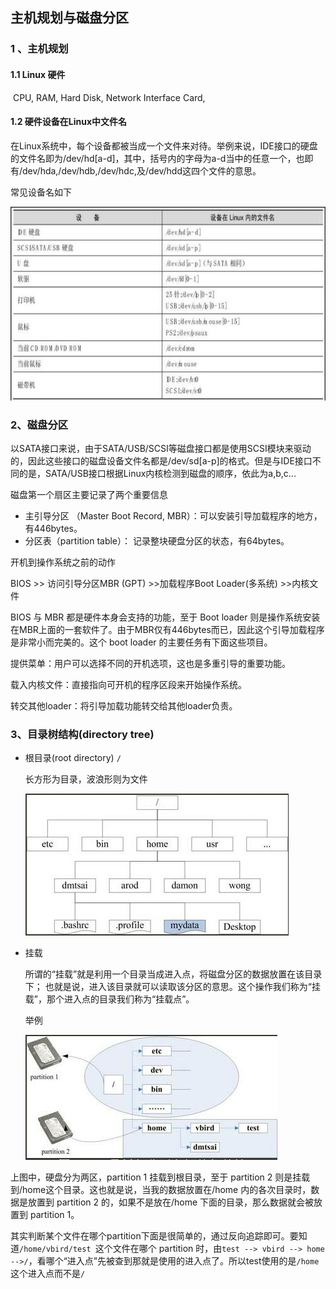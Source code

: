 ## 主机规划与磁盘分区

### 1 、主机规划

#### 1.1 Linux 硬件

​	CPU, RAM, Hard Disk, Network Interface Card, 

#### 1.2 硬件设备在Linux中文件名

​	在Linux系统中，每个设备都被当成一个文件来对待。举例来说，IDE接口的硬盘的文件名即为/dev/hd[a-d]，其中，括号内的字母为a-d当中的任意一个，也即有/dev/hda,/dev/hdb,/dev/hdc,及/dev/hdd这四个文件的意思。

常见设备名如下

![Hardware name in linux](./Images/0301.jpg)

### 2、磁盘分区

以SATA接口来说，由于SATA/USB/SCSI等磁盘接口都是使用SCSI模块来驱动的，因此这些接口的磁盘设备文件名都是/dev/sd[a-p]的格式。但是与IDE接口不同的是，SATA/USB接口根据Linux内核检测到磁盘的顺序，依此为a,b,c...

磁盘第一个扇区主要记录了两个重要信息

- 主引导分区 （Master Boot Record, MBR）：可以安装引导加载程序的地方，有446bytes。
- 分区表（partition table）： 记录整块硬盘分区的状态，有64bytes。

开机到操作系统之前的动作

BIOS >> 访问引导分区MBR (GPT) >>加载程序Boot Loader(多系统) >>内核文件

BIOS 与 MBR 都是硬件本身会支持的功能，至于 Boot loader 则是操作系统安装在MBR上面的一套软件了。由于MBR仅有446bytes而已，因此这个引导加载程序是非常小而完美的。这个 boot loader 的主要任务有下面这些项目。

提供菜单：用户可以选择不同的开机选项，这也是多重引导的重要功能。

载入内核文件：直接指向可开机的程序区段来开始操作系统。

转交其他loader：将引导加载功能转交给其他loader负责。

### 3、目录树结构(directory tree)

- 根目录(root directory) `/`

  长方形为目录，波浪形则为文件

  ![tree](./Images/0302.jpg)

- 挂载

  所谓的“挂载”就是利用一个目录当成进入点，将磁盘分区的数据放置在该目录下； 也就是说，进入该目录就可以读取该分区的意思。这个操作我们称为“挂载”，那个进入点的目录我们称为“挂载点”。

  举例

  ![mount](./Images/0303.jpg)

上图中，硬盘分为两区，partition 1 挂载到根目录，至于 partition 2 则是挂载到/home这个目录。这也就是说，当我的数据放置在/home 内的各次目录时，数据是放置到 partition 2 的，如果不是放在/home 下面的目录，那么数据就会被放置到 partition 1。

其实判断某个文件在哪个partition下面是很简单的，通过反向追踪即可。要知道`/home/vbird/test `这个文件在哪个 partition 时，由`test --> vbird --> home -->/`，看哪个“进入点”先被查到那就是使用的进入点了。所以test使用的是`/home`这个进入点而不是`/`



​	